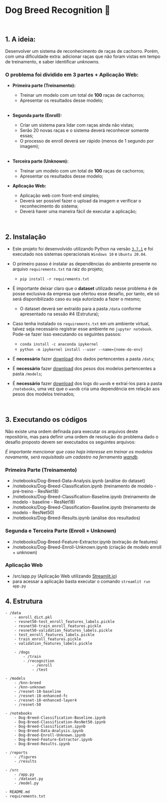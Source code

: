 # Dog Breed Recognition :dog: <br><br>

## 1. A ideia:

Desenvolver um sistema de reconhecimento de raças de cachorro. Porém, com uma dificuldade extra: adicionar raças que não foram vistas em tempo de treinamento, e saber identificar *unknowns.*


### O problema foi dividido em 3 partes + Aplicação Web: <br>
- **Primeira parte (Treinamento):**
    - Treinar um modelo com um total de **100** raças de cachorros;
    - Apresentar os resultados desse modelo; <br><br>

- **Segunda parte (Enroll):**
    - Criar um sistema para lidar com raças ainda não vistas;
    - Serão 20 novas raças e o sistema deverá reconhecer somente essas;
    - O processo de enroll deverá ser rápido (menos de 1 segundo por imagem); <br><br>

- **Terceira parte (Unknown):**
    - Treinar um modelo com um total de **100** raças de cachorros;
    - Apresentar os resultados desse modelo; 

- **Aplicação Web:**
    - Aplicação web com front-end simples;
    - Deverá ser possível fazer o upload da imagem e verificar o reconhecimento do sistema;
    - Deverá haver uma maneira fácil de executar a aplicação;

<br>

## 2. Instalação <br>
- Este projeto foi desenvolvido utilizando Python na versão [`3.7.1`](https://www.python.org/downloads/release/python-371/) e foi executado nos sistemas operacionais `Windows 10` e `Ubuntu 20.04`.

- O primeiro passo é instalar as dependências do ambiente presente no arquivo `requirements.txt` na raiz do projeto;
    - ```pip install -r requirements.txt```

- É importante deixar claro que o **dataset** utilizado nesse problema é de posse exclusiva da empresa que ofertou esse desafio, por tanto, ele só será disponibilizado caso eu seja autorizado a fazer o mesmo;

    - O dataset deverá ser extraído para a pasta `/data` conforme apresentado na sessão \#4 (Estrutura);

- Caso tenha instalado os `requirements.txt` em um ambiente virtual, talvez seja necessário registrar esse ambiente no `jupyter notebook`. Pode-se fazer isso executando os seguintes passos:
    - `conda install -c anaconda ipykernel`
    - `python -m ipykernel install --user --name={nome-do-env}`

- É **necessário** fazer [download](https://drive.google.com/file/d/1lmXQy3a4nZ1b3BDPZ2lE_TKpPdFosFuM/view?usp=sharing) dos dados pertencentes a pasta `/data`;

- É **necessário** fazer [download](https://drive.google.com/file/d/1nXhO9oe2rH3wlqgdTDbL2PBfk3AnkaPd/view?usp=sharing) dos pesos dos modelos pertencentes a pasta `/models`;

- É **necessário** fazer [download](https://drive.google.com/file/d/15qCaSNRX4j67humqf_QPDpj5v9Y29en7/view?usp=sharing) dos logs do ```wandb``` e extraí-los para a pasta `/notebooks`, uma vez que o ```wandb``` cria uma dependência em relação aos pesos dos modelos treinados;


<br>

## 3. Executando os códigos
Não existe uma ordem definada para executar os arquivos deste repositório, mas para definir uma ordem de resolução do problema dado o desafio proposto devem ser executados os seguintes arquivos:

*É importante mencionar que caso haja interesse em treinar os modelos novamente, será requisitado um cadastro na ferramenta [wandb](https://wandb.ai/).*

### Primeira Parte (Treinamento)
- /notebooks/Dog-Breed-Data-Analysis.ipynb (análise do dataset)
- /notebooks/Dog-Breed-Classification.ipynb (treinamento de modelo - pré-treino - ResNet18)
- /notebooks/Dog-Breed-Classification-Baseline.ipynb (treinamento de modelo - baseline - ResNet18)
- /notebooks/Dog-Breed-Classification-Baseline.ipynb (treinamento de modelo - ResNet50)
- /notebooks/Dog-Breed-Results.ipynb (análise dos resultados)

### Segunda e Terceira Parte (Enroll + Unknown)
- /notebooks/Dog-Breed-Feature-Extractor.ipynb (extração de features)
- /notebooks/Dog-Breed-Enroll-Unknown.ipynb (criação de modelo enroll + unknown)

### Aplicação Web
- /src/app.py (Aplicação Web utilizando [Streamlit.io](https://streamlit.io/))
- para acessar a aplicação basta executar o comando ```streamlit run app.py```


## 4. Estrutura

    - /data 
        - enroll_dict.pkl
        - resnet50-test_enroll_features_labels.pickle
        - resnet50-train_enroll_features.pickle
        - resnet50-validation_features_labels.pickle
        - test_enroll_features_labels.pickle
        - train_enroll_features.pickle
        - validation_features_labels.pickle
        
        - /dogs
            - /train
            - /recognition
                - /enroll
                - /test

    - /models
        - /knn-breed 
        - /knn-unknown
        - /resnet-18-baseline
        - /resnet-18-enhanced-fc
        - /resnet-18-enhanced-layer4
        - /resnet-50

    - /notebooks
        - Dog-Breed-Classification-Baseline.ipynb
        - Dog-Breed-Classification-ResNet50.ipynb
        - Dog-Breed-Classification.ipynb
        - Dog-Breed-Data-Analysis.ipynb
        - Dog-Breed-Enroll-Unknown.ipynb
        - Dog-Breed-Feature-Extractor.ipynb
        - Dog-Breed-Results.ipynb

    - /reports
        - /figures
        - /results

    - /src
        - /app.py
        - /dataset.py
        - /model.py

    - README.md
    - requirements.txt